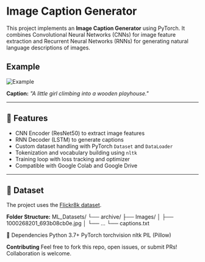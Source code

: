 # Image Caption Generator

This project implements an **Image Caption Generator** using PyTorch. It combines Convolutional Neural Networks (CNNs) for image feature extraction and Recurrent Neural Networks (RNNs) for generating natural language descriptions of images.

## Example

![Example](example_output.jpg)

**Caption:** _"A little girl climbing into a wooden playhouse."_

---

## 🔧 Features

- CNN Encoder (ResNet50) to extract image features
- RNN Decoder (LSTM) to generate captions
- Custom dataset handling with PyTorch `Dataset` and `DataLoader`
- Tokenization and vocabulary building using `nltk`
- Training loop with loss tracking and optimizer
- Compatible with Google Colab and Google Drive

---

## 📂 Dataset

The project uses the [Flickr8k dataset](https://www.kaggle.com/datasets/adityajn105/flickr8k).

**Folder Structure:**
ML_Datasets/
└── archive/
├── Images/
│ ├── 1000268201_693b08cb0e.jpg
│ └── ...
└── captions.txt

📎 Dependencies
Python 3.7+
PyTorch
torchvision
nltk
PIL (Pillow)

**Contributing**
Feel free to fork this repo, open issues, or submit PRs! Collaboration is welcome.
